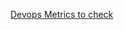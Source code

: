 [Devops Metrics to check](https://dzone.com/articles/why-metrics-must-guide-your-devops-initiative-blog)
